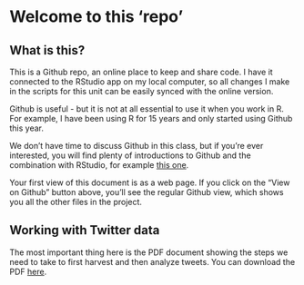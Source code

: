 Welcome to this ‘repo’
================

## What is this?

This is a Github repo, an online place to keep and share code. I have it
connected to the RStudio app on my local computer, so all changes I make
in the scripts for this unit can be easily synced with the online
version.

Github is useful - but it is not at all essential to use it when you
work in R. For example, I have been using R for 15 years and only
started using Github this year.

We don’t have time to discuss Github in this class, but if you’re ever
interested, you will find plenty of introductions to Github and the
combination with RStudio, for example [this
one](https://r-bio.github.io/intro-git-rstudio/).

Your first view of this document is as a web page. If you click on the
“View on Github” button above, you’ll see the regular Github view,
which shows you all the other files in the project.

## Working with Twitter data

The most important thing here is the PDF document showing the steps we
need to take to first harvest and then analyze tweets. You can download
the PDF [here](analyzing_twitter_data.pdf).
